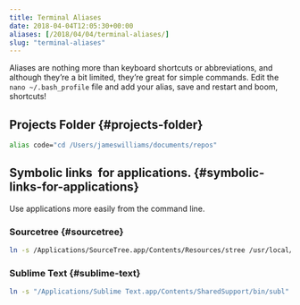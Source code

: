 ```yaml
---
title: Terminal Aliases
date: 2018-04-04T12:05:30+00:00
aliases: [/2018/04/04/terminal-aliases/]
slug: "terminal-aliases"
---
```


Aliases are nothing more than keyboard shortcuts or abbreviations, and although they’re a bit limited, they’re great for simple commands. Edit the `nano ~/.bash_profile` file and add your alias, save and restart and boom, shortcuts!<!--more-->

## Projects Folder {#projects-folder}

```bash
alias code="cd /Users/jameswilliams/documents/repos"
```

## Symbolic links  for applications. {#symbolic-links-for-applications}

Use applications more easily from the command line.

### Sourcetree {#sourcetree}

```bash
ln -s /Applications/SourceTree.app/Contents/Resources/stree /usr/local/bin/
```

### Sublime Text {#sublime-text}

```bash
ln -s "/Applications/Sublime Text.app/Contents/SharedSupport/bin/subl" /usr/local/bin/subl
```
